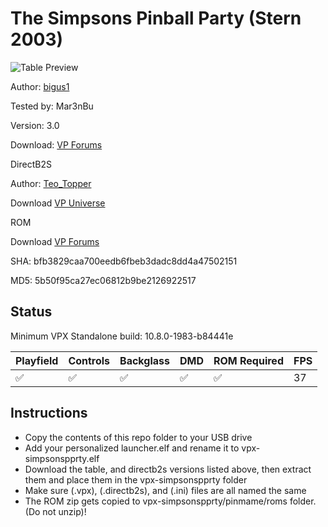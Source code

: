 # The Simpsons Pinball Party (Stern 2003)

![Table Preview](https://github.com/Mar3nBu/vpx-images/blob/main/vpx-simpsonspprty.png)

Author: [bigus1](https://www.vpforums.org/index.php?showuser=107629) 

Tested by: Mar3nBu 

Version: 3.0 

Download: [VP Forums](https://www.vpforums.org/index.php?app=downloads&showfile=14736)

DirectB2S

Author: [Teo_Topper](https://vpuniverse.com/profile/63278-teo_topper/)

Download [VP Universe](https://vpuniverse.com/files/file/18377-the-simpsons-pinball-party-stern-2003-b2s-backglass-full-dmd/)

ROM

Download [VP Forums](https://www.vpforums.org/index.php?app=downloads&showfile=1130)

SHA: bfb3829caa700eedb6fbeb3dadc8dd4a47502151

MD5: 5b50f95ca27ec06812b9be2126922517


## Status 

Minimum VPX Standalone build: 10.8.0-1983-b84441e

| Playfield | Controls | Backglass | DMD | ROM Required | FPS | 
|-----------|----------|-----------|-----|--------------|-----|
| :white_check_mark: | :white_check_mark: | :white_check_mark: | :white_check_mark: | :white_check_mark: | 37 |

## Instructions

- Copy the contents of this repo folder to your USB drive
- Add your personalized launcher.elf and rename it to vpx-simpsonspprty.elf
- Download the table, and directb2s versions listed above, then extract them and place them in the vpx-simpsonspprty folder
- Make sure (.vpx), (.directb2s), and (.ini) files are all named the same
- The ROM zip gets copied to vpx-simpsonspprty/pinmame/roms folder. (Do not unzip)!
